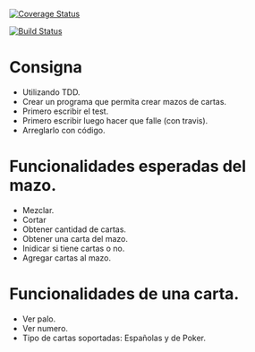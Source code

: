 [![Coverage Status](https://coveralls.io/repos/github/DanielLezcano727/TDD2018/badge.svg?branch=master)](https://coveralls.io/github/DanielLezcano727/TDD2018?branch=master)

[![Build Status](https://travis-ci.org/DanielLezcano727/TDD2018.svg?branch=master)](https://travis-ci.org/DanielLezcano727/TDD2018)

# Consigna

- Utilizando TDD.
- Crear un programa que permita crear mazos de cartas.
- Primero escribir el test.
- Primero escribir luego hacer que falle (con travis).
- Arreglarlo con código.

# Funcionalidades esperadas del mazo.

- Mezclar.
- Cortar
- Obtener cantidad de cartas.
- Obtener una carta del mazo.
- Inidicar si tiene cartas o no.
- Agregar cartas al mazo.

# Funcionalidades de una carta.

- Ver palo.
- Ver numero.
- Tipo de cartas soportadas: Españolas y de Poker.
